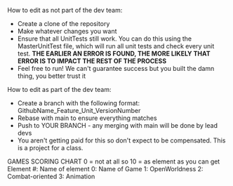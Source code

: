 How to edit as not part of the dev team:
- Create a clone of the repository
- Make whatever changes you want
- Ensure that all UnitTests still work. You can do this using the MasterUnitTest file, which will run all unit tests and check every unit test. **THE EARLIER AN ERROR IS FOUND, THE MORE LIKELY THAT ERROR IS TO IMPACT THE REST OF THE PROCESS**
- Feel free to run! We can't guarantee success but you built the damn thing, you better trust it

How to edit as part of the dev team:
- Create a branch with the following format: GithubName_Feature_Unit_VersionNumber
- Rebase with main to ensure everything matches
- Push to YOUR BRANCH - any merging with main will be done by lead devs
- You aren't getting paid for this so don't expect to be compensated. This is a project for a class.


GAMES SCORING CHART
0 = not at all so
10 = as element as you can get
Element #: Name of element
0: Name of Game
1: OpenWorldness
2: Combat-oriented
3: Animation